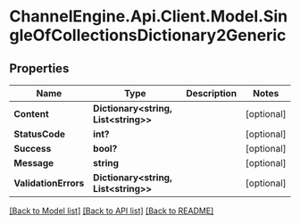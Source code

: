 # ChannelEngine.Api.Client.Model.SingleOfCollectionsDictionary2Generic
## Properties

Name | Type | Description | Notes
------------ | ------------- | ------------- | -------------
**Content** | **Dictionary&lt;string, List&lt;string&gt;&gt;** |  | [optional] 
**StatusCode** | **int?** |  | [optional] 
**Success** | **bool?** |  | [optional] 
**Message** | **string** |  | [optional] 
**ValidationErrors** | **Dictionary&lt;string, List&lt;string&gt;&gt;** |  | [optional] 

[[Back to Model list]](../README.md#documentation-for-models) [[Back to API list]](../README.md#documentation-for-api-endpoints) [[Back to README]](../README.md)

